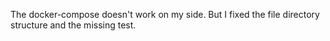 <p> The docker-compose doesn't work on my side. But I fixed the file directory structure and the missing test. </p>
